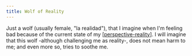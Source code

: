 ```yaml
---
title: Wolf of Reality
---
```


Just a wolf (usually female, "la realidad"), that I imagine when I'm feeling bad because of the current state of my [[perspective-reality]]. I will imagine that this wolf -although challenging me as reality-, does not mean harm to me; and even more so, tries to soothe me.


[//begin]: # "Autogenerated link references for markdown compatibility"
[perspective-reality]: ./../bubbles/perspective-reality "perspective-reality"
[//end]: # "Autogenerated link references"
